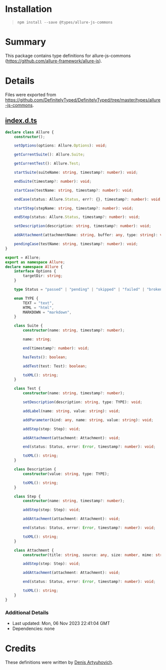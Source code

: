 # Installation
> `npm install --save @types/allure-js-commons`

# Summary
This package contains type definitions for allure-js-commons (https://github.com/allure-framework/allure-js).

# Details
Files were exported from https://github.com/DefinitelyTyped/DefinitelyTyped/tree/master/types/allure-js-commons.
## [index.d.ts](https://github.com/DefinitelyTyped/DefinitelyTyped/tree/master/types/allure-js-commons/index.d.ts)
````ts
declare class Allure {
    constructor();

    setOptions(options: Allure.Options): void;

    getCurrentSuite(): Allure.Suite;

    getCurrentTest(): Allure.Test;

    startSuite(suiteName: string, timestamp?: number): void;

    endSuite(timestamp?: number): void;

    startCase(testName: string, timestamp?: number): void;

    endCase(status: Allure.Status, err?: {}, timestamp?: number): void;

    startStep(stepName: string, timestamp?: number): void;

    endStep(status: Allure.Status, timestamp?: number): void;

    setDescription(description: string, timestamp?: number): void;

    addAttachment(attachmentName: string, buffer: any, type: string): void;

    pendingCase(testName: string, timestamp?: number): void;
}

export = Allure;
export as namespace Allure;
declare namespace Allure {
    interface Options {
        targetDir: string;
    }

    type Status = "passed" | "pending" | "skipped" | "failed" | "broken";

    enum TYPE {
        TEXT = "text",
        HTML = "html",
        MARKDOWN = "markdown",
    }

    class Suite {
        constructor(name: string, timestamp?: number);

        name: string;

        end(timestamp?: number): void;

        hasTests(): boolean;

        addTest(test: Test): boolean;

        toXML(): string;
    }

    class Test {
        constructor(name: string, timestamp?: number);

        setDescription(description: string, type: TYPE): void;

        addLabel(name: string, value: string): void;

        addParameter(kind: any, name: string, value: string): void;

        addStep(step: Step): void;

        addAttachment(attachment: Attachment): void;

        end(status: Status, error: Error, timestamp?: number): void;

        toXML(): string;
    }

    class Description {
        constructor(value: string, type: TYPE);

        toXML(): string;
    }

    class Step {
        constructor(name: string, timestamp?: number);

        addStep(step: Step): void;

        addAttachment(attachment: Attachment): void;

        end(status: Status, error: Error, timestamp?: number): void;

        toXML(): string;
    }

    class Attachment {
        constructor(title: string, source: any, size: number, mime: string);

        addStep(step: Step): void;

        addAttachment(attachment: Attachment): void;

        end(status: Status, error: Error, timestamp?: number): void;

        toXML(): string;
    }
}

````

### Additional Details
 * Last updated: Mon, 06 Nov 2023 22:41:04 GMT
 * Dependencies: none

# Credits
These definitions were written by [Denis Artyuhovich](https://github.com/zaqqaz).
